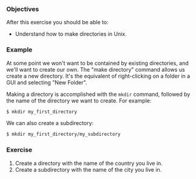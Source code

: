 <!-- { ids:[], language:'CLI', type:'workshop', order: 2, name:'Make Directory', description:'Learn how to create directories in your operating system.' } -->

### Objectives

After this exercise you should be able to:

- Understand how to make directories in Unix.

### Example

At some point we won't want to be contained by existing directories, and we'll want to create our own. The "make directory" command allows us create a new directory. It's the equivalent of right-clicking on a folder in a GUI and selecting "New Folder".

Making a directory is accomplished with the `mkdir` command, followed by the name of the directory we want to create. For example:

```bash
$ mkdir my_first_directory
```

We can also create a subdirectory:

```bash
$ mkdir my_first_directory/my_subdirectory
```

### Exercise

1. Create a directory with the name of the country you live in.
2. Create a subdirectory with the name of the city you live in.
